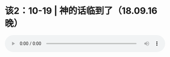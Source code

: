 # 该2：10-19 | 神的话临到了（18.09.16晚） 

<audio style="width: 100%;" preload="false" controls controlslist="nodownload"><source src="//cdn.wechat.edu.pl/audio/mp3/old/26520.mp3" type="audio/mpeg">Your browser does not support the audio element.</audio>



